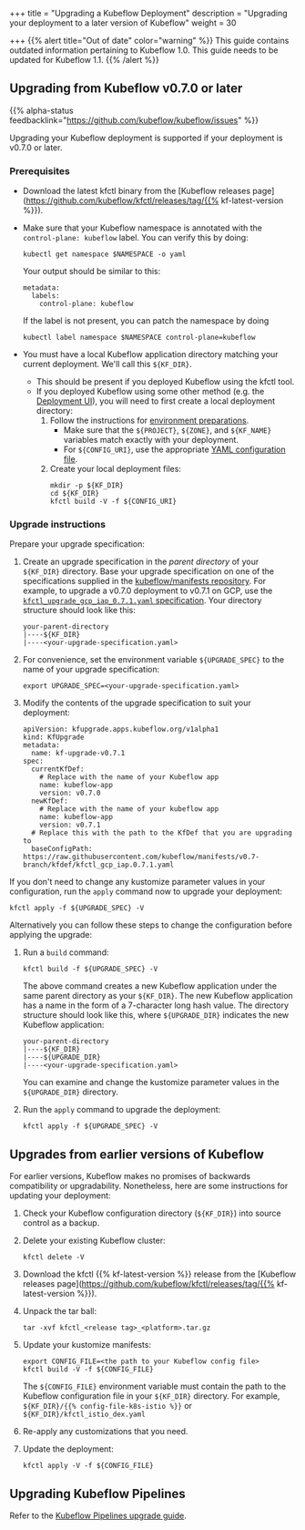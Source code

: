 +++
title = "Upgrading a Kubeflow Deployment"
description = "Upgrading your deployment to a later version of Kubeflow"
weight = 30
                    
+++
{{% alert title="Out of date" color="warning" %}}
This guide contains outdated information pertaining to Kubeflow 1.0. This guide
needs to be updated for Kubeflow 1.1.
{{% /alert %}}

## Upgrading from Kubeflow v0.7.0 or later

{{% alpha-status 
  feedbacklink="https://github.com/kubeflow/kubeflow/issues" %}}

Upgrading your Kubeflow deployment is supported if your deployment is v0.7.0 or later.

### Prerequisites

* Download the latest kfctl binary from the
  [Kubeflow releases page](https://github.com/kubeflow/kfctl/releases/tag/{{% kf-latest-version %}}).

* Make sure that your Kubeflow namespace is annotated with the
  `control-plane: kubeflow` label. You can verify this by doing:
  ```
  kubectl get namespace $NAMESPACE -o yaml
  ```

    Your output should be similar to this:
    ```
    metadata:
      labels:
        control-plane: kubeflow
    ```

    If the label is not present, you can patch the namespace by doing
    ```
    kubectl label namespace $NAMESPACE control-plane=kubeflow
    ```

* You must have a local Kubeflow application directory matching your current
deployment. We'll call this `${KF_DIR}`.
    * This should be present if you deployed Kubeflow using the kfctl tool.
    * If you deployed Kubeflow using some other method (e.g. the 
      [Deployment UI](/docs/gke/deploy/deploy-ui/)),
      you will need to first create a local deployment directory:
      1. Follow the instructions for [environment preparations](/docs/gke/deploy/deploy-cli/#prepare-your-environment).
          * Make sure that the `${PROJECT}`, `${ZONE}`, and `${KF_NAME}`
            variables match exactly with your deployment.
          * For `${CONFIG_URI}`, use the appropriate [YAML configuration 
            file](/docs/started/getting-started/#configuration-quick-reference).
      1. Create your local deployment files:
          ```
          mkdir -p ${KF_DIR}
          cd ${KF_DIR}
          kfctl build -V -f ${CONFIG_URI}
          ```


### Upgrade instructions

Prepare your upgrade specification:

1. Create an upgrade specification in the *parent directory* of your `${KF_DIR}`
  directory. Base your upgrade specification on one of the
  specifications supplied in the
  [kubeflow/manifests repository](https://github.com/kubeflow/manifests).
  For example, to upgrade a v0.7.0 deployment to v0.7.1 on GCP, use
  the [`kfctl_upgrade_gcp_iap_0.7.1.yaml` 
  specification](https://github.com/kubeflow/manifests/blob/v0.7-branch/kfdef/kfctl_upgrade_gcp_iap_0.7.1.yaml).
  Your directory structure should look like this:
    ```
    your-parent-directory
    |----${KF_DIR}
    |----<your-upgrade-specification.yaml>
    ```

1. For convenience, set the environment variable `${UPGRADE_SPEC}` to the name
  of your upgrade specification:
    ```
    export UPGRADE_SPEC=<your-upgrade-specification.yaml>
    ```

1. Modify the contents of the upgrade specification to suit your deployment:
    ```
    apiVersion: kfupgrade.apps.kubeflow.org/v1alpha1
    kind: KfUpgrade
    metadata:
      name: kf-upgrade-v0.7.1
    spec:
      currentKfDef:
        # Replace with the name of your Kubeflow app
        name: kubeflow-app
        version: v0.7.0
      newKfDef:
        # Replace with the name of your kubeflow app
        name: kubeflow-app
        version: v0.7.1
      # Replace this with the path to the KfDef that you are upgrading to
      baseConfigPath: https://raw.githubusercontent.com/kubeflow/manifests/v0.7-branch/kfdef/kfctl_gcp_iap.0.7.1.yaml
    ```
  
If you don't need to change any kustomize parameter values in your configuration, run the `apply`
command now to upgrade your deployment:

```
kfctl apply -f ${UPGRADE_SPEC} -V
```

Alternatively you can follow these steps to change the configuration before applying the upgrade:

1. Run a `build` command:
    ```
    kfctl build -f ${UPGRADE_SPEC} -V
    ```
    The above command creates a new Kubeflow application under the same parent 
    directory as your `${KF_DIR}`. The new Kubeflow application has a name
    in the form of a 7-character long hash value. The directory structure should 
    look like this, where `${UPGRADE_DIR}` indicates the new Kubeflow
    application:
    ```
    your-parent-directory
    |----${KF_DIR}
    |----${UPGRADE_DIR}
    |----<your-upgrade-specification.yaml>
    ```
    You can examine and change the kustomize parameter values in the
    `${UPGRADE_DIR}` directory.

1. Run the `apply` command to upgrade the deployment:
    ```
    kfctl apply -f ${UPGRADE_SPEC} -V
    ```


## Upgrades from earlier versions of Kubeflow

For earlier versions, Kubeflow makes no promises of backwards compatibility or 
upgradability. Nonetheless, here are some instructions for updating your deployment:

1. Check your Kubeflow configuration directory (`${KF_DIR}`) into source control
  as a backup.

1. Delete your existing Kubeflow cluster:

   ```  
   kfctl delete -V 
   ```

    

1. Download the kfctl {{% kf-latest-version %}} release from the
  [Kubeflow releases 
  page](https://github.com/kubeflow/kfctl/releases/tag/{{% kf-latest-version %}}).

1. Unpack the tar ball:

   ```
   tar -xvf kfctl_<release tag>_<platform>.tar.gz
   ```

1. Update your kustomize manifests:

   ```
   export CONFIG_FILE=<the path to your Kubeflow config file>
   kfctl build -V -f ${CONFIG_FILE}
   ```
    The `${CONFIG_FILE}` environment variable must contain the path to the 
    Kubeflow configuration file in your `${KF_DIR}` directory. For example,
    `${KF_DIR}/{{% config-file-k8s-istio %}}` or `${KF_DIR}/kfctl_istio_dex.yaml`
  
1. Re-apply any customizations that you need.

1. Update the deployment:

     ```
     kfctl apply -V -f ${CONFIG_FILE}
     ```

## Upgrading Kubeflow Pipelines

Refer to the [Kubeflow Pipelines upgrade guide](/docs/pipelines/upgrade/).

